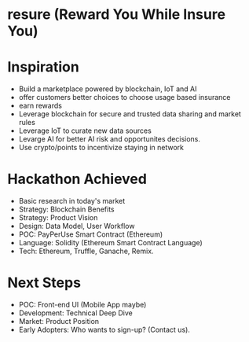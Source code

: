 # resure (Reward You While Insure You)

# Inspiration
 - Build a marketplace powered by blockchain, IoT and AI
 - offer customers better choices to choose usage based insurance
 - earn rewards
 - Leverage blockchain for secure and trusted data sharing and market rules
 - Leverage IoT to curate new data sources
 - Levarge AI for better AI risk and opportunites decisions. 
 - Use crypto/points to incentivize staying in network
 
# Hackathon Achieved
 - Basic research in today's market
 - Strategy: Blockchain Benefits
 - Strategy: Product Vision
 - Design: Data Model, User Workflow
 - POC: PayPerUse Smart Contract (Ethereum)
 - Language: Solidity (Ethereum Smart Contract Language)
 - Tech: Ethereum, Truffle, Ganache, Remix.
 
 # Next Steps
 - POC: Front-end UI (Mobile App maybe)
 - Development: Technical Deep Dive
 - Market: Product Position
 - Early Adopters: Who wants to sign-up? (Contact us). 
 
